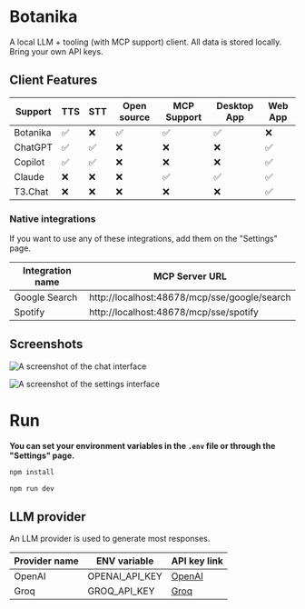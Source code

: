 # Botanika

A local LLM + tooling (with MCP support) client. All data is stored locally. Bring your own API keys.

## Client Features

| Support  | TTS | STT | Open source | MCP Support | Desktop App | Web App |
|----------|-----|-----|-------------|-------------|-------------|---------|
| Botanika | ✅   | ❌   | ✅           | ✅           | ✅           | ❌       |
| ChatGPT  | ✅   | ✅   | ❌           | ❌           | ❌           | ✅       |
| Copilot  | ✅   | ✅   | ❌           | ❌           | ❌           | ✅       |
| Claude   | ❌   | ❌   | ❌           | ✅           | ✅           | ✅       |
| T3.Chat  | ❌   | ❌   | ❌           | ❌           | ❌           | ✅       |

### Native integrations

If you want to use any of these integrations, add them on the "Settings" page.

| Integration name | MCP Server URL                               |
|------------------|----------------------------------------------|
| Google Search    | http://localhost:48678/mcp/sse/google/search |
| Spotify          | http://localhost:48678/mcp/sse/spotify       |

## Screenshots

![A screenshot of the chat interface](https://github.com/user-attachments/assets/8ea3df6a-00f6-4c6e-aea7-4562551af144)

![A screenshot of the settings interface](https://github.com/user-attachments/assets/07c61f0c-1d23-4e98-9b15-305f131c8908)


# Run

**You can set your environment variables in the `.env` file or through the "Settings" page.**

```bash
npm install
```

```bash
npm run dev
```

## LLM provider

An LLM provider is used to generate most responses.

| Provider name | ENV variable   | API key link                                           |
|---------------|----------------|--------------------------------------------------------|
| OpenAI        | OPENAI_API_KEY | [OpenAI](https://platform.openai.com/account/api-keys) |
| Groq          | GROQ_API_KEY   | [Groq](https://console.groq.com/keys)                  |
